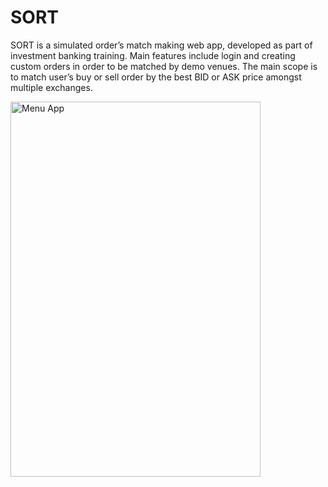 # SORT

SORT is a simulated order’s match making web app, developed
as part of investment banking training. Main features
include login and creating custom orders in order to be
matched by demo venues. The main scope is to match user’s
buy or sell order by the best BID or ASK price amongst multiple
exchanges.

<img src="./Menu.jpg" alt="Menu App" width="400px" height="600px"> 
